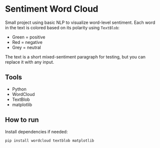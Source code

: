 # Sentiment Word Cloud

Small project using basic NLP to visualize word-level sentiment. Each word in the text is colored based on its polarity using `TextBlob`:
- Green = positive
- Red = negative
- Grey = neutral

The text is a short mixed-sentiment paragraph for testing, but you can replace it with any input.

## Tools
- Python
- WordCloud
- TextBlob
- matplotlib

## How to run
Install dependencies if needed:

```bash
pip install wordcloud textblob matplotlib
